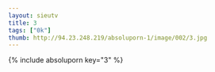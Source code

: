 ```yaml
--- 
layout: sieutv
title: 3
tags: ["0k"]
thumb: http://94.23.248.219/absoluporn-1/image/002/3.jpg
---
```

{% include absoluporn key="3" %} 
